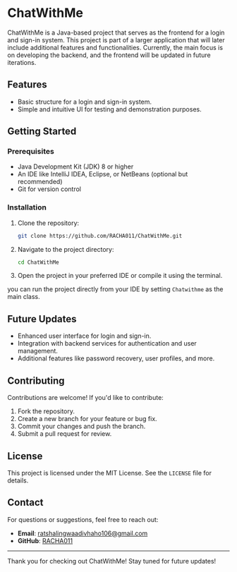 # ChatWithMe

ChatWithMe is a Java-based project that serves as the frontend for a login and sign-in system. This project is part of a larger application that will later include additional features and functionalities. Currently, the main focus is on developing the backend, and the frontend will be updated in future iterations.

## Features
- Basic structure for a login and sign-in system.
- Simple and intuitive UI for testing and demonstration purposes.

## Getting Started

### Prerequisites
- Java Development Kit (JDK) 8 or higher
- An IDE like IntelliJ IDEA, Eclipse, or NetBeans (optional but recommended)
- Git for version control

### Installation
1. Clone the repository:
   ```bash
   git clone https://github.com/RACHA011/ChatWithMe.git
   ```
2. Navigate to the project directory:
   ```bash
   cd ChatWithMe
   ```
3. Open the project in your preferred IDE or compile it using the terminal.

you can run the project directly from your IDE by setting `Chatwithme` as the main class.

## Future Updates
- Enhanced user interface for login and sign-in.
- Integration with backend services for authentication and user management.
- Additional features like password recovery, user profiles, and more.

## Contributing
Contributions are welcome! If you'd like to contribute:
1. Fork the repository.
2. Create a new branch for your feature or bug fix.
3. Commit your changes and push the branch.
4. Submit a pull request for review.

## License
This project is licensed under the MIT License. See the `LICENSE` file for details.

## Contact
For questions or suggestions, feel free to reach out:
- **Email**: ratshalingwaadivhaho106@gmail.com
- **GitHub**: [RACHA011](https://github.com/RACHA011)

---

Thank you for checking out ChatWithMe! Stay tuned for future updates!
